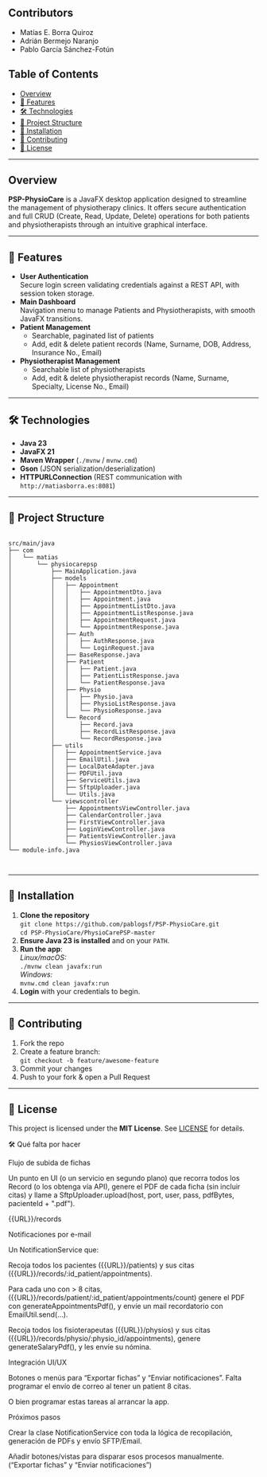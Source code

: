 
<H2>Contributors</H2>
<ul>
  <li>Matías E. Borra Quiroz</li>
  <li>Adrián Bermejo Naranjo</li>
  <li>Pablo García Sánchez-Fotún</li>
</ul>
<h2>Table of Contents</h2>
<ul>
  <li><a href="#overview">Overview</a></li>
  <li><a href="#features">🚀 Features</a></li>
  <li><a href="#technologies">🛠️ Technologies</a></li>
  <li><a href="#project-structure">📂 Project Structure</a></li>
  <li><a href="#installation">🎯 Installation</a></li>
  <li><a href="#contributing">🤝 Contributing</a></li>
  <li><a href="#license">📄 License</a></li>
</ul>

<hr>

<h2 id="overview">Overview</h2>
<p><strong>PSP-PhysioCare</strong> is a JavaFX desktop application designed to streamline the management of physiotherapy clinics. It offers secure authentication and full CRUD (Create, Read, Update, Delete) operations for both patients and physiotherapists through an intuitive graphical interface.</p>

<hr>

<h2 id="features">🚀 Features</h2>
<ul>
  <li>
    <strong>User Authentication</strong><br>
    Secure login screen validating credentials against a REST API, with session token storage.
  </li>
  <li>
    <strong>Main Dashboard</strong><br>
    Navigation menu to manage Patients and Physiotherapists, with smooth JavaFX transitions.
  </li>
  <li>
    <strong>Patient Management</strong>
    <ul>
      <li>Searchable, paginated list of patients</li>
      <li>Add, edit &amp; delete patient records (Name, Surname, DOB, Address, Insurance No., Email)</li>
    </ul>
  </li>
  <li>
    <strong>Physiotherapist Management</strong>
    <ul>
      <li>Searchable list of physiotherapists</li>
      <li>Add, edit &amp; delete physiotherapist records (Name, Surname, Specialty, License No., Email)</li>
    </ul>
  </li>
</ul>

<hr>

<h2 id="technologies">🛠️ Technologies</h2>
<ul>
  <li><strong>Java 23</strong></li>
  <li><strong>JavaFX 21</strong></li>
  <li><strong>Maven Wrapper</strong> (<code>./mvnw</code> / <code>mvnw.cmd</code>)</li>
  <li><strong>Gson</strong> (JSON serialization/deserialization)</li>
  <li><strong>HTTPURLConnection</strong> (REST communication with <code>http://matiasborra.es:8081</code>)</li>
</ul>

<hr>

<h2 id="project-structure">📂 Project Structure</h2>
<pre><code>
src/main/java
├── com
│   └── matias
│       └── physiocarepsp
│           ├── MainApplication.java
│           ├── models
│           │   ├── Appointment
│           │   │   ├── AppointmentDto.java
│           │   │   ├── Appointment.java
│           │   │   ├── AppointmentListDto.java
│           │   │   ├── AppointmentListResponse.java
│           │   │   ├── AppointmentRequest.java
│           │   │   └── AppointmentResponse.java
│           │   ├── Auth
│           │   │   ├── AuthResponse.java
│           │   │   └── LoginRequest.java
│           │   ├── BaseResponse.java
│           │   ├── Patient
│           │   │   ├── Patient.java
│           │   │   ├── PatientListResponse.java
│           │   │   └── PatientResponse.java
│           │   ├── Physio
│           │   │   ├── Physio.java
│           │   │   ├── PhysioListResponse.java
│           │   │   └── PhysioResponse.java
│           │   └── Record
│           │       ├── Record.java
│           │       ├── RecordListResponse.java
│           │       └── RecordResponse.java
│           ├── utils
│           │   ├── AppointmentService.java
│           │   ├── EmailUtil.java
│           │   ├── LocalDateAdapter.java
│           │   ├── PDFUtil.java
│           │   ├── ServiceUtils.java
│           │   ├── SftpUploader.java
│           │   └── Utils.java
│           └── viewscontroller
│               ├── AppointmentsViewController.java
│               ├── CalendarController.java
│               ├── FirstViewController.java
│               ├── LoginViewController.java
│               ├── PatientsViewController.java
│               └── PhysiosViewController.java
└── module-info.java

</code></pre>

<hr>

<h2 id="installation">🎯 Installation</h2>
<ol>
  <li>
    <strong>Clone the repository</strong><br>
    <code>git clone https://github.com/pablogsf/PSP-PhysioCare.git</code><br>
    <code>cd PSP-PhysioCare/PhysioCarePSP-master</code>
  </li>
  <li>
    <strong>Ensure Java 23 is installed</strong> and on your <code>PATH</code>.
  </li>
  <li>
    <strong>Run the app</strong>:<br>
    <em>Linux/macOS:</em><br>
    <code>./mvnw clean javafx:run</code><br>
    <em>Windows:</em><br>
    <code>mvnw.cmd clean javafx:run</code>
  </li>
  <li>
    <strong>Login</strong> with your credentials to begin.
  </li>
</ol>

<hr>

<h2 id="contributing">🤝 Contributing</h2>
<ol>
  <li>Fork the repo</li>
  <li>Create a feature branch:<br><code>git checkout -b feature/awesome-feature</code></li>
  <li>Commit your changes</li>
  <li>Push to your fork &amp; open a Pull Request</li>
</ol>

<hr>

<h2 id="license">📄 License</h2>
<p>This project is licensed under the <strong>MIT License</strong>. See <a href="LICENSE">LICENSE</a> for details.</p>



🛠️ Qué falta por hacer

Flujo de subida de fichas

Un punto en UI (o un servicio en segundo plano) que recorra todos los Record (o los obtenga vía API), genere el PDF de cada ficha (sin incluir citas) y llame a SftpUploader.upload(host, port, user, pass, pdfBytes, pacienteId + ".pdf").

{{URL}}/records



Notificaciones por e-mail

Un NotificationService que:

Recoja todos los pacientes ({{URL}}/patients) y sus citas ({{URL}}/records/:id_patient/appointments).

Para cada uno con > 8 citas,({{URL}}/records/patient/:id_patient/appointments/count) genere el PDF con generateAppointmentsPdf(), y envíe un mail recordatorio con EmailUtil.send(…).

Recoja todos los fisioterapeutas ({{URL}}/physios) y sus citas ({{URL}}/records/physio/:physio_id/appointments), genere generateSalaryPdf(), y les envíe su nómina.


Integración UI/UX

Botones o menús para “Exportar fichas” y “Enviar notificaciones”. Falta programar el envío de correo al tener un patient 8 citas.

O bien programar estas tareas al arrancar la app.


Próximos pasos

Crear la clase NotificationService con toda la lógica de recopilación, generación de PDFs y envío SFTP/Email.

Añadir botones/vistas para disparar esos procesos manualmente. (“Exportar fichas” y “Enviar notificaciones”)
